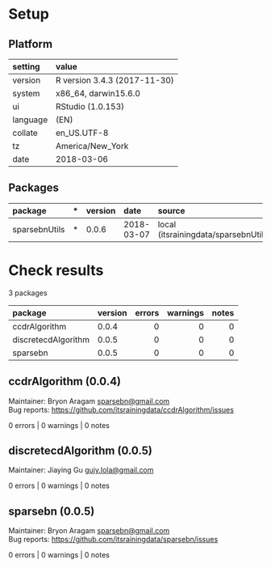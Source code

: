 # Setup

## Platform

|setting  |value                        |
|:--------|:----------------------------|
|version  |R version 3.4.3 (2017-11-30) |
|system   |x86_64, darwin15.6.0         |
|ui       |RStudio (1.0.153)            |
|language |(EN)                         |
|collate  |en_US.UTF-8                  |
|tz       |America/New_York             |
|date     |2018-03-06                   |

## Packages

|package       |*  |version |date       |source                                  |
|:-------------|:--|:-------|:----------|:---------------------------------------|
|sparsebnUtils |*  |0.0.6   |2018-03-07 |local (itsrainingdata/sparsebnUtils@NA) |

# Check results

3 packages

|package             |version | errors| warnings| notes|
|:-------------------|:-------|------:|--------:|-----:|
|ccdrAlgorithm       |0.0.4   |      0|        0|     0|
|discretecdAlgorithm |0.0.5   |      0|        0|     0|
|sparsebn            |0.0.5   |      0|        0|     0|

## ccdrAlgorithm (0.0.4)
Maintainer: Bryon Aragam <sparsebn@gmail.com>  
Bug reports: https://github.com/itsrainingdata/ccdrAlgorithm/issues

0 errors | 0 warnings | 0 notes

## discretecdAlgorithm (0.0.5)
Maintainer: Jiaying Gu <gujy.lola@gmail.com>

0 errors | 0 warnings | 0 notes

## sparsebn (0.0.5)
Maintainer: Bryon Aragam <sparsebn@gmail.com>  
Bug reports: https://github.com/itsrainingdata/sparsebn/issues

0 errors | 0 warnings | 0 notes

